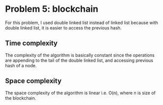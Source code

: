Problem 5: blockchain
==========================
For this problem, I used double linked list instead of linked list because with double linked list, it is easier to access the previous hash.

Time complexity
--------------------------
The complexity of the algorithm is basically constant since the operations are appending to the tail of the double linked list, and accessing previous hash of a node.

Space complexity
-----------------
The space complexity of the algorithm is linear i.e. O(n), where n is size of the blockchain. 
